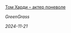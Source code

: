 <!--2024-11-21 15:30:14-->
<div class="yb">
  <a class="nodecor" href="/index.html?mir_kino/tom_hardi_akter_ponevole">
    <img class="preview" data-videoid="https://rutube.ru/play/embed/http://rutube.ru/video/b6c60569a2071ed9d50494d649b6dc73/" src="http://pic.rutubelist.ru/video/2024-11-21/35/59/3559e1ea4197f26bc0617e7e2f751ef2.jpg" align="left" alt="">
  </a>
  <div class="inlbl text">
    <p><a class="nodecor" href="/index.html?mir_kino/tom_hardi_akter_ponevole">Том Харди – актер поневоле</a></p>
    <p><i class="smaller2">GreenGrass</i></p>
    <i class="smaller3">2024-11-21</i>
  </div>
</div>
